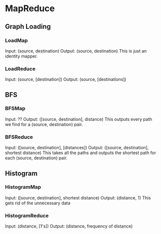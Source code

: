 MapReduce
=========

## Graph Loading
### LoadMap
Input: (source, destination)
Output: (source, destination)
This is just an identity mapper.

### LoadReduce
Input: (source, [destination])
Output: (source, [destinations])

## BFS
### BFSMap
Input: ??
Output: ([source, destination], distance)
This outputs every path we find for a (source, destination) pair.
### BFSReduce
Input: ([source, destination], [distances])
Output: ([source, destination], shortest distance)
This takes all the paths and outputs the shortest path for each (source, destination) pair.

## Histogram
### HistogramMap
Input: ([source, destination], shortest distance)
Output: (distance, 1)
This gets rid of the unnecessary data
### HistogramReduce
Input: (distance, [1's])
Output: (distance, frequency of distance)

